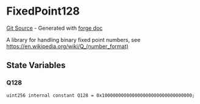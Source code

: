 # FixedPoint128
[Git Source](https://github.com/uniswap/v4-core/blob/d4185626c68e29de37023e453623d44cb9c12b51/src/libraries/FixedPoint128.sol) - Generated with [forge doc](https://book.getfoundry.sh/reference/forge/forge-doc)

A library for handling binary fixed point numbers, see https://en.wikipedia.org/wiki/Q_(number_format)


## State Variables
### Q128

```solidity
uint256 internal constant Q128 = 0x100000000000000000000000000000000;
```


